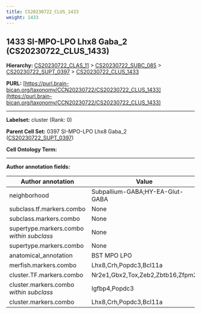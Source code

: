 ```yaml
---
title: CS20230722_CLUS_1433
weight: 1433
---
```

## 1433 SI-MPO-LPO Lhx8 Gaba_2 (CS20230722_CLUS_1433)
<b>Hierarchy: </b>
[CS20230722_CLAS_11](../CS20230722_CLAS_11) >
[CS20230722_SUBC_085](../CS20230722_SUBC_085) >
[CS20230722_SUPT_0397](../CS20230722_SUPT_0397) >
[CS20230722_CLUS_1433](../CS20230722_CLUS_1433)

**PURL:** [https://purl.brain-bican.org/taxonomy/CCN20230722/CS20230722_CLUS_1433](https://purl.brain-bican.org/taxonomy/CCN20230722/CS20230722_CLUS_1433)

---


**Labelset:** cluster (Rank: 0)

**Parent Cell Set:** 0397 SI-MPO-LPO Lhx8 Gaba_2 ([CS20230722_SUPT_0397](../CS20230722_SUPT_0397))



**Cell Ontology Term:** 

[MARKER GENES.]: #


---

[TRANSFERRED ANNOTATIONS.]: #


[AUTHOR ANNOTATION FIELDS.]: #


**Author annotation fields:**

| Author annotation | Value |
|-------------------|-------|
|neighborhood|Subpallium-GABA;HY-EA-Glut-GABA|
|subclass.tf.markers.combo|None|
|subclass.markers.combo|None|
|supertype.markers.combo _within subclass_|None|
|supertype.markers.combo|None|
|anatomical_annotation|BST MPO LPO|
|merfish.markers.combo|Lhx8,Crh,Popdc3,Bcl11a|
|cluster.TF.markers.combo|Nr2e1,Gbx2,Tox,Zeb2,Zbtb16,Zfpm2|
|cluster.markers.combo _within subclass_|Igfbp4,Popdc3|
|cluster.markers.combo|Lhx8,Crh,Popdc3,Bcl11a|
